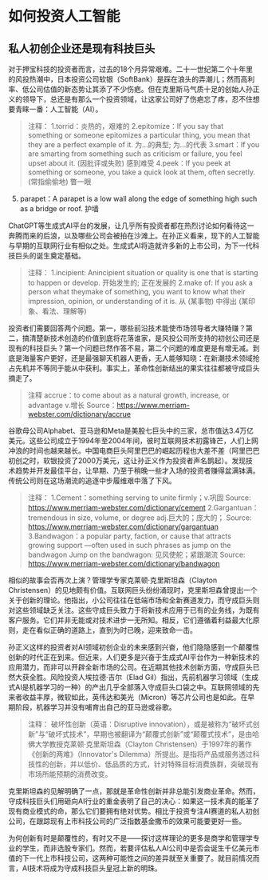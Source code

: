 # 如何投资人工智能

## 私人初创企业还是现有科技巨头

对于押宝科技的投资者而言，过去的18个月异常艰难。二十一世纪第二个十年里的风投热潮中，日本投资公司软银（SoftBank）是踩在浪头的弄潮儿；然而高利率、低公司估值的新态势让其添了不少伤疤。但在克里斯马气质十足的创始人孙正义的领导下，总还是有那么一个投资领域，让这家公司好了伤疤忘了疼，忍不住想要青睐一番：人工智能（AI）。

> 注释：
1.torrid：炎热的，艰难的
2.epitomize：If you say that something or someone epitomizes a particular thing, you mean that they are a perfect example of it. 为…的典型; 为…的代表
3.smart：If you are smarting from something such as criticism or failure, you feel upset about it. (因批评或失败) 感到难受
4.peek：If you peek at something or someone, you take a quick look at them, often secretly. (常指偷偷地) 瞥一眼
5. parapet：A parapet is a low wall along the edge of something high such as a bridge or roof. 护墙

ChatGPT等生成式AI平台的发展，让几乎所有投资者都在热烈讨论如何看待这一奔腾而来的后浪，以及哪些公司会被拍在沙滩上。在孙正义看来，现下的人工智能与早期的互联网行业有相似之处。生成式AI将造就许多新的上市公司，为下一代科技巨头的诞生奠定基础。

> 注释：
1.incipient: Anincipient situation or quality is one that is starting to happen or develop. 开始发生的; 正在发展的
2.make of: If you ask a person what theymake of something, you want to know what their impression, opinion, or understanding of it is. 从 (某事物) 中得出 (某印象、看法、理解等)

投资者们需要回答两个问题。第一，哪些前沿技术能使市场领导者大赚特赚？第二，搞清楚新技术创造的价值到底将花落谁家，是风投公司所支持的初创公司还是现有的科技巨头？第一个问题已然作答不易，第二个问题的难度更是有增无减。到底是海量客户更好，还是最强聊天机器人更香，无人能够知晓：在新潮技术领域抢占先机并不等同于能从中获利。事实上，革命性创新结出的果实往往都被守成巨头摘走了。

> 注释
accrue：to come about as a natural growth, increase, or advantage v.增长
Source：https://www.merriam-webster.com/dictionary/accrue

谷歌母公司Alphabet、亚马逊和Meta是美股七巨头中的三家，总市值达3.4万亿美元。这些公司成立于1994年至2004年间，彼时互联网技术初露锋芒，人们上网冲浪的时间也越来越长。中国电商巨头阿里巴巴的崛起历程也大差不差（阿里巴巴初创之时，软银投资了2000万美元，这让孙正义作为投资者声名鹊起）。发现技术趋势并开发最佳平台，让早期、乃至于稍晚一些才入场的投资者赚得盆满钵满。传统公司则在这场潮流的追逐中步履维艰中落了下风。

> 注释：
1.Cement：something serving to unite firmly；v.巩固
Source: https://www.merriam-webster.com/dictionary/cement
2.Gargantuan：tremendous in size, volume, or degree adj.巨大的；庞大的；
Source: https://www.merriam-webster.com/dictionary/gargantuan
3.Bandwagon：a popular party, faction, or cause that attracts growing support —often used in such phrases as jump on the bandwagon
Jump on the bandwagon: 见风使舵；紧跟潮流
Source: https://www.merriam-webster.com/dictionary/bandwagon

相似的故事会否再次上演？管理学专家克莱顿·克里斯坦森（Clayton Christensen）的见地颇有价值。互联网巨头纷纷涌现时，克里斯坦森曾提出一个关于创新的理论。他指出，小公司往往在低端市场和全新赛道发力，而守成巨头则对这些领域缺乏关注。这些守成巨头致力于将新技术应用于已有的业务线，为既有客户服务。它们并非无能或对技术进步一无所知。相反，它们遵循着利益最大化原则，走在看似正确的道路上，直到为时已晚，迎来致命一击。

孙正义这样的投资者对AI领域初创企业的未来感到兴奋，他们隐隐感到一个颠覆性创新的时代正在到来。但近来，人们更多是兴奋于生成式AI平台作为一种新技术的应用潜力，而非可以开辟全新市场的公司。在近期其他技术创新方面，守成巨头已然大获全胜。风险投资人埃拉德·吉尔（Elad Gil）指出，先前机器学习领域（生成式AI是机器学习的一种）的产出几乎全部落入守成巨头口袋之中。互联网领域的先来者收益丰厚，微软如此，英伟达和美光（Micron）等芯片公司也是如此。在早期阶段，机器学习并没有哺育出自己的亚马逊或谷歌。

> 注释：
破坏性创新（英语：Disruptive innovation），或是被称为“破坏式创新”与“破坏式技术”，早期也被翻译为“颠覆式创新”或“颠覆式技术”，是由哈佛大学教授克莱顿·克里斯坦森（Clayton Christensen）于1997年的著作《创新的两难》（Innovator's Dilemma）所提出。是指将产品或服务透过科技性的创新，并以低价、低品质的方式，针对特殊目标消费族群，突破现有市场所能预期的消费改变。

克里斯坦森的见解明确了一点，那就是革命性创新并非总能引发商业革命。然而，守成科技巨头们用砸向AI行业的重金表明了自己的决心：如果这一技术真的能革了现有商业模式的命，那么它们要拥有绝对优势。相比于投资专注AI赛道的私人初创公司，在跟踪现有上市科技公司的广泛指数基金撒币的效果可能要更好一些。

为何创新有时是颠覆性的，有时又不是——探讨这样理论的更多是商学和管理学专业的学生，而非选股专家们。然而，若要评估私人AI公司中是否会诞生千亿美元市值的下一代上市科技公司，这两种可能性之间的差异就至关重要了。就目前情况而言，AI技术将成为守成科技巨头皇冠上新的明珠。